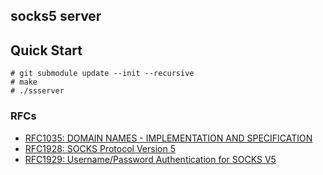 ## socks5 server

## Quick Start
```
# git submodule update --init --recursive
# make
# ./ssserver
```

### RFCs
- [RFC1035: DOMAIN NAMES - IMPLEMENTATION AND SPECIFICATION](https://tools.ietf.org/html/rfc1035)
- [RFC1928: SOCKS Protocol Version 5](https://tools.ietf.org/html/rfc1928)
- [RFC1929: Username/Password Authentication for SOCKS V5](https://tools.ietf.org/html/rfc1929)
